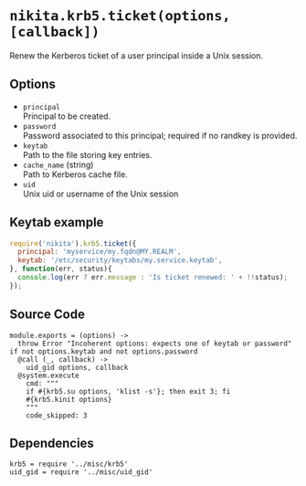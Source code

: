 
# `nikita.krb5.ticket(options, [callback])`

Renew the Kerberos ticket of a user principal inside a Unix session.

## Options

* `principal`   
  Principal to be created.   
* `password`   
  Password associated to this principal; required if no randkey is
  provided.   
* `keytab`   
  Path to the file storing key entries.   
* `cache_name` (string)    
  Path to Kerberos cache file.    
* `uid`   
  Unix uid or username of the Unix session   

## Keytab example

```js
require('nikita').krb5.ticket({
  principal: 'myservice/my.fqdn@MY.REALM',
  keytab: '/etc/security/keytabs/my.service.keytab',
}, function(err, status){
  console.log(err ? err.message : 'Is ticket renewed: ' + !!status);
});
```

## Source Code

    module.exports = (options) ->
      throw Error "Incoherent options: expects one of keytab or password" if not options.keytab and not options.password
      @call (_, callback) ->
        uid_gid options, callback
      @system.execute
        cmd: """
        if #{krb5.su options, 'klist -s'}; then exit 3; fi
        #{krb5.kinit options}
        """
        code_skipped: 3

## Dependencies

    krb5 = require '../misc/krb5'
    uid_gid = require '../misc/uid_gid'
